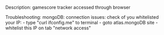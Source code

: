 Description:
gamescore tracker accessed through browser 

Troubleshooting:
	mongoDB:
	connection issues:
		check of you whitelisted your IP:
			- type "curl ifconfig.me" to terminal
			- goto atlas.mongoDB site
			- whitelist this IP on tab "network access"
